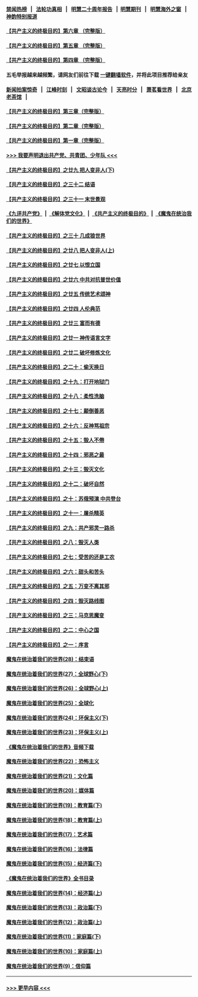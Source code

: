 #### [禁闻热榜](热点新闻.md?=0)  &nbsp;&nbsp;|&nbsp;&nbsp; [法轮功真相](https://github.com/gfw-breaker/truth/blob/master/README.md?=0) &nbsp;&nbsp;|&nbsp;&nbsp; [明慧二十周年报告](https://github.com/gfw-breaker/mh-reports/blob/master/README.md?=0) &nbsp;&nbsp;|&nbsp;&nbsp;[明慧期刊](https://github.com/gfw-breaker/mh-qikan) &nbsp;&nbsp;|&nbsp;&nbsp; [明慧海外之窗](https://github.com/gfw-breaker/mh-news/blob/master/README.md?=0) &nbsp;&nbsp;|&nbsp;&nbsp; [神韵特别报道](https://github.com/gfw-breaker/mh-news/blob/master/shenyun.md?=0)
#### [【共产主义的终极目的】第六章 （完整版）](../pages/nsc422/n11428913.md?t=03061131) 
#### [【共产主义的终极目的】第五章 （完整版）](../pages/nsc422/n11428912.md?t=03061131) 
#### [【共产主义的终极目的】第四章 （完整版）](../pages/nsc422/n11428907.md?t=03061131) 
#### 五毛举报越来越频繁，请网友们前往下载 [一键翻墙软件](https://github.com/gfw-breaker/ssr-accounts)，并将此项目推荐给亲友
#### [新闻拍案惊奇](https://github.com/gfw-breaker/banned-news/blob/master/pages/link4.md) &nbsp;&nbsp;|&nbsp;&nbsp; [江峰时刻](https://github.com/gfw-breaker/banned-news/blob/master/pages/link4.md) &nbsp;&nbsp;|&nbsp;&nbsp; [文昭谈古论今](https://github.com/gfw-breaker/banned-news/blob/master/pages/link4.md) &nbsp;&nbsp;|&nbsp;&nbsp; [天亮时分](https://github.com/gfw-breaker/banned-news/blob/master/pages/link4.md) &nbsp;&nbsp;|&nbsp;&nbsp; [萧茗看世界](https://github.com/gfw-breaker/banned-news/blob/master/pages/link4.md) &nbsp;&nbsp;|&nbsp;&nbsp; [北京老茶馆](https://github.com/gfw-breaker/banned-news/blob/master/pages/link4.md) &nbsp;&nbsp;|&nbsp;&nbsp; 
#### [【共产主义的终极目的】第三章（完整版）](../pages/nsc422/n11428848.md?t=03061131) 
#### [【共产主义的终极目的】第二章（完整版）](../pages/nsc422/n11428831.md?t=03061131) 
#### [【共产主义的终极目的】第一章（完整版）](../pages/nsc422/n11417651.md?t=03061131) 
#### [>>> 我要声明退出共产党、共青团、少年队 <<<](https://github.com/begood0513/goodnews/blob/master/quit/letter.md) 
#### [【共产主义的终极目的】之廿九 把人变非人(下)](../pages/nsc422/n11344140.md?t=03061131) 
#### [【共产主义的终极目的】之三十二 结语](../pages/nsc422/n11360535.md?t=03061131) 
#### [【共产主义的终极目的】之三十一 末世景观](../pages/nsc422/n11351129.md?t=03061131) 
#### [《九评共产党》](https://github.com/begood0513/9ping.md/blob/master/README.md) &nbsp;|&nbsp; [《解体党文化》](../../../../jtdwh.md/blob/master/README.md)  &nbsp;|&nbsp; [《共产主义的终极目的》](../../../../gczydzjmd.md/blob/master/README.md) &nbsp;|&nbsp; [《魔鬼在统治我们的世界》](../../../../mgztzwmdsj.md/blob/master/README.md) 
#### [【共产主义的终极目的】之三十 几成狼世界](../pages/nsc422/n11348280.md?t=03061131) 
#### [【共产主义的终极目的】之廿八 把人变非人(上)](../pages/nsc422/n11340492.md?t=03061131) 
#### [【共产主义的终极目的】之廿七 以恨立国](../pages/nsc422/n11336944.md?t=03061131) 
#### [【共产主义的终极目的】之廿六 中共对抗普世价值](../pages/nsc422/n11324785.md?t=03061131) 
#### [【共产主义的终极目的】之廿五 传统艺术颂神](../pages/nsc422/n11296396.md?t=03061131) 
#### [【共产主义的终极目的】之廿四 人伦典范](../pages/nsc422/n11296397.md?t=03061131) 
#### [【共产主义的终极目的】之廿三 富而有德](../pages/nsc422/n11283598.md?t=03061131) 
#### [【共产主义的终极目的】之廿一 神传语言文字](../pages/nsc422/n11263265.md?t=03061131) 
#### [【共产主义的终极目的】之廿二 破坏修炼文化](../pages/nsc422/n11245728.md?t=03061131) 
#### [【共产主义的终极目的】之二十：偷天换日](../pages/nsc422/n11238846.md?t=03061131) 
#### [【共产主义的终极目的】之十九：打开地狱门](../pages/nsc422/n11206376.md?t=03061131) 
#### [【共产主义的终极目的】之十八：柔性洗脑](../pages/nsc422/n11199994.md?t=03061131) 
#### [【共产主义的终极目的】之十七：颠倒善恶](../pages/nsc422/n11179782.md?t=03061131) 
#### [【共产主义的终极目的】之十六：反神骂祖宗](../pages/nsc422/n11166798.md?t=03061131) 
#### [【共产主义的终极目的】之十五：毁人不倦](../pages/nsc422/n11166792.md?t=03061131) 
#### [【共产主义的终极目的】之十四：邪恶之最](../pages/nsc422/n11150249.md?t=03061131) 
#### [【共产主义的终极目的】之十三：毁灭文化](../pages/nsc422/n11135227.md?t=03061131) 
#### [【共产主义的终极目的】之十二：破坏自然](../pages/nsc422/n11135214.md?t=03061131) 
#### [【共产主义的终极目的】之十：苏俄预演 中共登台](../pages/nsc422/n11118424.md?t=03061131) 
#### [【共产主义的终极目的】之十一：屠杀精英](../pages/nsc422/n11118442.md?t=03061131) 
#### [【共产主义的终极目的】之九：共产邪灵一路杀](../pages/nsc422/n11114139.md?t=03061131) 
#### [【共产主义的终极目的】之八：毁灭人类](../pages/nsc422/n11108503.md?t=03061131) 
#### [【共产主义的终极目的】之七：受苦的还是工农](../pages/nsc422/n11101809.md?t=03061131) 
#### [【共产主义的终极目的】之六：甜头和苦头](../pages/nsc422/n11096971.md?t=03061131) 
#### [【共产主义的终极目的】之五：万变不离其邪](../pages/nsc422/n11091285.md?t=03061131) 
#### [【共产主义的终极目的】之四：毁灭路线图](../pages/nsc422/n11086284.md?t=03061131) 
#### [【共产主义的终极目的】之三：马克思魔变](../pages/nsc422/n11061941.md?t=03061131) 
#### [【共产主义的终极目的】之二：中心之国](../pages/nsc422/n11047728.md?t=03061131) 
#### [【共产主义的终极目的】之一：序言](../pages/nsc422/n11086077.md?t=03061131) 
#### [魔鬼在统治着我们的世界(28)：结束语](../pages/nsc422/n10936246.md?t=03061131) 
#### [魔鬼在统治着我们的世界(27)：全球野心(下)](../pages/nsc422/n10928319.md?t=03061131) 
#### [魔鬼在统治着我们的世界(26)：全球野心(上)](../pages/nsc422/n10900318.md?t=03061131) 
#### [魔鬼在统治着我们的世界(25)：全球化](../pages/nsc422/n10788205.md?t=03061131) 
#### [魔鬼在统治着我们的世界(24)：环保主义(下)](../pages/nsc422/n10695307.md?t=03061131) 
#### [魔鬼在统治着我们的世界(23)：环保主义(上)](../pages/nsc422/n10688613.md?t=03061131) 
#### [《魔鬼在统治着我们的世界》音频下载](../pages/nsc422/n10635553.md?t=03061131) 
#### [魔鬼在统治着我们的世界(22)：恐怖主义](../pages/nsc422/n10614727.md?t=03061131) 
#### [魔鬼在统治着我们的世界(21)：文化篇](../pages/nsc422/n10597706.md?t=03061131) 
#### [魔鬼在统治着我们的世界(20)：媒体篇](../pages/nsc422/n10586579.md?t=03061131) 
#### [魔鬼在统治着我们的世界(19)：教育篇(下)](../pages/nsc422/n10564808.md?t=03061131) 
#### [魔鬼在统治着我们的世界(18)：教育篇(上)](../pages/nsc422/n10526970.md?t=03061131) 
#### [魔鬼在统治着我们的世界(17)：艺术篇](../pages/nsc422/n10499093.md?t=03061131) 
#### [魔鬼在统治着我们的世界(16)：法律篇](../pages/nsc422/n10485969.md?t=03061131) 
#### [魔鬼在统治着我们的世界(15)：经济篇(下)](../pages/nsc422/n10469975.md?t=03061131) 
#### [《魔鬼在统治着我们的世界》全书目录](../pages/nsc422/n10464261.md?t=03061131) 
#### [魔鬼在统治着我们的世界(14)：经济篇(上)](../pages/nsc422/n10457370.md?t=03061131) 
#### [魔鬼在统治着我们的世界(13)：政治篇(下)](../pages/nsc422/n10448270.md?t=03061131) 
#### [魔鬼在统治着我们的世界(12)：政治篇(上)](../pages/nsc422/n10444576.md?t=03061131) 
#### [魔鬼在统治着我们的世界(11)：家庭篇(下)](../pages/nsc422/n10440961.md?t=03061131) 
#### [魔鬼在统治着我们的世界(10)：家庭篇(上)](../pages/nsc422/n10435448.md?t=03061131) 
#### [魔鬼在统治着我们的世界(9)：信仰篇](../pages/nsc422/n10432159.md?t=03061131) 

----
#### [ >>> 更早内容 <<< ](../indexes/nsc422-earlier.md)
